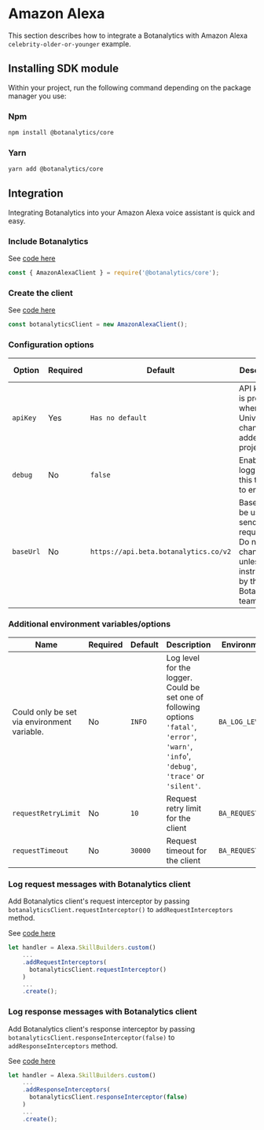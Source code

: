 # Amazon Alexa

This section describes how to integrate a Botanalytics with Amazon Alexa `celebrity-older-or-younger` example.

## Installing SDK module

Within your project, run the following command depending on the package manager you use:

### Npm
```bash
npm install @botanalytics/core
```
### Yarn
```bash
yarn add @botanalytics/core
```

## Integration

Integrating Botanalytics into your Amazon Alexa voice assistant is quick and easy.

### Include Botanalytics

See [code here](https://github.com/botanalytics/node-sdk-examples/blob/11fd40776cc7cde6502c70bd13545aab7160e780/amazon-alexa/celebrity-older-or-younger/index.js#L13)

```js
const { AmazonAlexaClient } = require('@botanalytics/core');
```

### Create the client

See [code here](https://github.com/botanalytics/node-sdk-examples/blob/11fd40776cc7cde6502c70bd13545aab7160e780/amazon-alexa/celebrity-older-or-younger/index.js#L15)

```js
const botanalyticsClient = new AmazonAlexaClient();
```

### Configuration options

| Option        				| Required				| Default      	| Description | Environment Variable
| -------- 				| ------------ 			| ------- 				| ------	    | -----
| `apiKey`    | Yes						| `Has no default`          |  API key that is provided when a Universal channel is added to a project. | ```BA_API_KEY```
| `debug`    | No						| `false`           |  Enables logging. Set this to `true` to enable. | ```BA_DEBUG```
| `baseUrl`    | No						| `https://api.beta.botanalytics.co/v2`           | Base URL to be used for sending requests. Do not change this unless instructed by the Botanalytics team. | ```BA_BASE_URL```


### Additional environment variables/options
| Name        				| Required				| Default      	| Description | Environment Variable
| -------- 				| ------------ 			| ------- 				| ------	    | -----
| Could only be set via environment variable.    | No                       | `INFO`          |  Log level for the logger. Could be set one of following options `'fatal'`, `'error'`, `'warn'`, `'info`', `'debug'`, `'trace'` or `'silent'`.  | ```BA_LOG_LEVEL```
| `requestRetryLimit`    | No						| `10`           |  Request retry limit for the client | ```BA_REQUEST_RETRY_LIMIT```
| `requestTimeout`    | No						| `30000`           | Request timeout for the client  | ```BA_REQUEST_TIMEOUT```


### Log request messages with Botanalytics client

Add Botanalytics client's request interceptor by passing `botanalyticsClient.requestInterceptor()` to `addRequestInterceptors` method.

See [code here](https://github.com/botanalytics/node-sdk-examples/blob/d94d17208c230189d1a1861864560da23e2c4592/amazon-alexa/celebrity-older-or-younger/index.js#L268C1-L270C6)

```js
let handler = Alexa.SkillBuilders.custom()
    ...
    .addRequestInterceptors(
      botanalyticsClient.requestInterceptor()
    )
    ...
    .create();
```

### Log response messages with Botanalytics client

Add Botanalytics client's response interceptor by passing `botanalyticsClient.responseInterceptor(false)` to `addResponseInterceptors` method.

See [code here](https://github.com/botanalytics/node-sdk-examples/blob/d94d17208c230189d1a1861864560da23e2c4592/amazon-alexa/celebrity-older-or-younger/index.js#L271C1-L273C6)

```js
let handler = Alexa.SkillBuilders.custom()
    ...   
    .addResponseInterceptors(
      botanalyticsClient.responseInterceptor(false)
    )
    ...
    .create();
```
